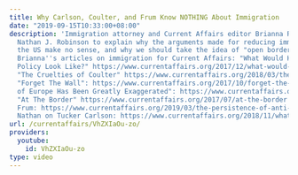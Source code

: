```yaml
---
title: Why Carlson, Coulter, and Frum Know NOTHING About Immigration
date: "2019-09-15T10:33:00+08:00"
description: 'Immigration attorney and Current Affairs editor Brianna Rennix joins
  Nathan J. Robinson to explain why the arguments made for reducing immigration to
  the US make no sense, and why we should take the idea of "open borders" seriously.
  Brianna''s articles on immigration for Current Affairs: "What Would Humane Immigration
  Policy Look Like?" https://www.currentaffairs.org/2017/12/what-would-humane-immigration-policy-actually-look-like
  "The Cruelties of Coulter" https://www.currentaffairs.org/2018/03/the-cruelties-of-coulter
  "Forget The Wall": https://www.currentaffairs.org/2017/10/forget-the-wall "The Death
  of Europe Has Been Greatly Exaggerated": https://www.currentaffairs.org/2019/01/the-death-of-europe-has-been-greatly-exaggerated
  "At The Border" https://www.currentaffairs.org/2017/07/at-the-border Nathan on David
  Frum: https://www.currentaffairs.org/2019/03/the-persistence-of-anti-immigrant-nonsense
  Nathan on Tucker Carlson: https://www.currentaffairs.org/2018/11/what-the-left-must-fight-against'
url: /currentaffairs/VhZXIaOu-zo/
providers:
  youtube:
    id: VhZXIaOu-zo
type: video
---
```

